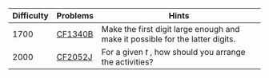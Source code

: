| Difficulty | Problems | Hints |
| -------- | -------- | -------- |
| 1700 | [CF1340B](https://codeforces.com/problemset/problem/1340/B) | Make the first digit large enough and make it possible for the latter digits. |
| 2000 | [CF2052J](https://codeforces.com/problemset/problem/2052/J) | For a given $t$ , how should you arrange the activities? |